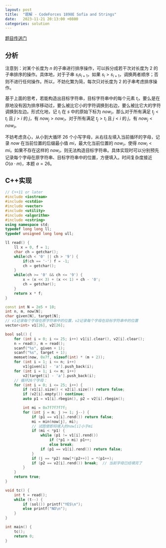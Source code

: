 ```yaml
---
layout: post
title:  "题解 - CodeForces 1898E Sofia and Strings"
date:   2023-11-21 20:13:00 +0800
categories: solution
---
```

[题目传送门](https://codeforces.com/contest/1898/problem/E)
## 分析
注意到：对某个长度为 $n$ 的子串进行排序操作，可以拆分成若干次对长度为 $2$ 的子串排序的操作。具体地，对于子串 $s_is_{i+1}$，如果 $s_i>s_{i+1}$，调换两者顺序；否则不进行任何操作。所以，不妨化繁为简，每次只对长度为 $2$ 的子串考虑排序操作。

基于上面的思考，若能构造出目标字符串，目标字符串中的每个元素 $t_i$，要么是在原地没有因为排序移动过，要么被比它小的字符调换到右边，要么被比它大的字符调换到左边。形式化地，记 $t_i$ 在 $s$ 中的原始下标为 $now_i$，那么对于所有满足 $t_j<t_i$ 且 $j>i$ 的 $j$，有 $now_j>now_i$，对于所有满足 $t_j>t_i$ 且 $j<i$ 的 $j$，有 $now_j<now_i$。

不妨考虑贪心，从小到大循环 $26$ 个小写字母，从右往左填入当前循环的字母，记录 $now$ 在当前位置的后缀最小值 $mi$，最大化当前位置的 $now_i$，使得 $now_i< mi$。如果不存在这样的 $now_i$，则无法构造目标字符串。具体实现时可以分别预先记录每个字母在原字符串、目标字符串中的位置，方便填入。时间复杂度接近 $O(\alpha\cdot m)$，本题 $\alpha=26$。

## C++实现
```cpp
// C++11 or later
#include <iostream>
#include <cstdio>
#include <vector>
#include <utility>
#include <algorithm>
#include <cstring>
using namespace std;
typedef long long ll;
typedef unsigned long long ull;

ll read() {
    ll x = 0, f = 1;
    char ch = getchar();
    while(ch < '0' || ch > '9') {
        if(ch == '-') f = -1;
        ch = getchar();
    }
    while(ch >= '0' && ch <= '9') {
        x = (x << 3) + (x << 1) + ch - '0';
        ch = getchar();
    }
    return x * f;
}

const int N = 2e5 + 10;
int n, m, now[N];
char given[N], target[N];
// v1记录每个字母在原字符串中的位置，v2记录每个字母在目标字符串中的位置
vector<int> v1[26], v2[26];

bool sol() {
    for (int i = 0; i <= 25; i++) v1[i].clear(), v2[i].clear();
    n = read(), m = read();
    scanf("%s", given + 1);
    scanf("%s", target + 1);
    memset(now, 0x7f, sizeof(int) * (m + 2));
    for (int i = 1; i <= n; i++)
        v1[given[i] - 'a'].push_back(i);
    for (int i = 1; i <= m; i++)
        v2[target[i] - 'a'].push_back(i);
    // 循环26个字母：
    for (int i = 0; i <= 25; i++) {
        if (v1[i].size() < v2[i].size()) return false;
        if (v2[i].empty()) continue;
        auto p1 = v1[i].rbegin(), p2 = v2[i].rbegin();

        int mi = 0x7f7f7f7f;
        for (int j = m; j >= 1; j--) {
            if (p1 == v1[i].rend()) return false;
            mi = min(now[j], mi);
            // 试图使即将填入的now[i]小于mi
            if (mi < *p1) {
                while (p1 != v1[i].rend())
                    if (*p1 > mi) p1++;
                    else break;
                if (p1 == v1[i].rend()) return false;
            }
            if (j == *p2) now[*(p2++)] = *(p1++);
            if (p2 == v2[i].rend()) break;  // 当前字母已经填完了
        }
    }
    return true;
}

void tc() {
    int t = read();
    while (t--) {
        if (sol()) printf("YES\n");
        else printf("NO\n");
    }
}

int main() {
    tc();
    return 0;
}
```